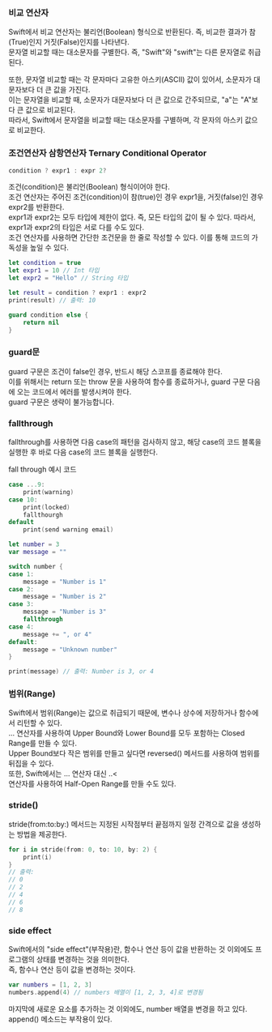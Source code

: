 ### 비교 연산자
Swift에서 비교 연산자는 불리언(Boolean) 형식으로 반환된다. 즉, 비교한 결과가 참(True)인지 거짓(False)인지를 나타낸다.<br>
문자열 비교할 때는 대소문자를 구별한다. 즉, "Swift"와 "swift"는 다른 문자열로 취급된다.<br>

또한, 문자열 비교할 때는 각 문자마다 고유한 아스키(ASCII) 값이 있어서, 소문자가 대문자보다 더 큰 값을 가진다.<br>
이는 문자열을 비교할 때, 소문자가 대문자보다 더 큰 값으로 간주되므로, "a"는 "A"보다 큰 값으로 비교된다.<br>
따라서, Swift에서 문자열을 비교할 때는 대소문자를 구별하며, 각 문자의 아스키 값으로 비교한다.<br>

### 조건연산자 삼항연산자 Ternary Conditional Operator
```swift
condition ? expr1 : expr 2? 
```
조건(condition)은 불리언(Boolean) 형식이어야 한다.<br>
조건 연산자는 주어진 조건(condition)이 참(true)인 경우 expr1을, 거짓(false)인 경우 expr2를 반환한다.<br>
expr1과 expr2는 모두 타입에 제한이 없다. 즉, 모든 타입의 값이 될 수 있다. 따라서, expr1과 expr2의 타입은 서로 다를 수도 있다.<br>
조건 연산자를 사용하면 간단한 조건문을 한 줄로 작성할 수 있다. 이를 통해 코드의 가독성을 높일 수 있다.<br>
```swift
let condition = true
let expr1 = 10 // Int 타입
let expr2 = "Hello" // String 타입

let result = condition ? expr1 : expr2
print(result) // 출력: 10
```

```swift
guard condition else {
    return nil
}
```
### guard문
guard 구문은 조건이 false인 경우, 반드시 해당 스코프를 종료해야 한다.<br>
이를 위해서는 return 또는 throw 문을 사용하여 함수를 종료하거나, guard 구문 다음에 오는 코드에서 에러를 발생시켜야 한다. <br>
guard 구문은 생략이 불가능합니다.<br>

### fallthrough
fallthrough를 사용하면 다음 case의 패턴을 검사하지 않고, 해당 case의 코드 블록을 실행한 후 바로 다음 case의 코드 블록을 실행한다.<br>

fall through 예시 코드
```swift
case ...9:
    print(warning)
case 10:
    print(locked)
    fallthourgh
default
    print(send warning email)
```
```swift
let number = 3
var message = ""

switch number {
case 1:
    message = "Number is 1"
case 2:
    message = "Number is 2"
case 3:
    message = "Number is 3"
    fallthrough
case 4:
    message += ", or 4"
default:
    message = "Unknown number"
}

print(message) // 출력: Number is 3, or 4
```
### 범위(Range)
Swift에서 범위(Range)는 값으로 취급되기 때문에, 변수나 상수에 저장하거나 함수에서 리턴할 수 있다.<br>
... 연산자를 사용하여 Upper Bound와 Lower Bound를 모두 포함하는 Closed Range를 만들 수 있다.<br>
Upper Bound보다 작은 범위를 만들고 싶다면 reversed() 메서드를 사용하여 범위를 뒤집을 수 있다.<br>
또한, Swift에서는 ... 연산자 대신 ..< <br>
연산자를 사용하여 Half-Open Range를 만들 수도 있다.<br>

### stride()
stride(from:to:by:) 메서드는 지정된 시작점부터 끝점까지 일정 간격으로 값을 생성하는 방법을 제공한다.<br>
```swift
for i in stride(from: 0, to: 10, by: 2) {
    print(i)
}
// 출력:
// 0
// 2
// 4
// 6
// 8
```
### side effect
Swift에서의 "side effect"(부작용)란, 함수나 연산 등이 값을 반환하는 것 이외에도 프로그램의 상태를 변경하는 것을 의미한다.<br>
즉, 함수나 연산 등이 값을 변경하는 것이다.<br>
```swift
var numbers = [1, 2, 3]
numbers.append(4) // numbers 배열이 [1, 2, 3, 4]로 변경됨
```
마지막에 새로운 요소를 추가하는 것 이외에도, number 배열을 변경을 하고 있다. append() 메소드는 부작용이 있다.<br>

